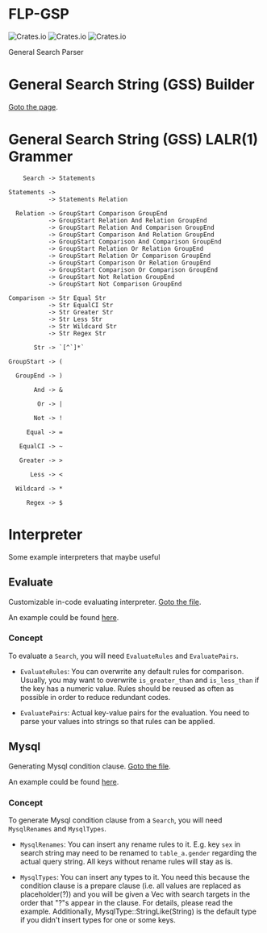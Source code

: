 # FLP-GSP

![Crates.io](https://img.shields.io/crates/v/flp-gsp)
![Crates.io](https://img.shields.io/crates/l/flp-gsp)
![Crates.io](https://img.shields.io/crates/d/flp-gsp)

General Search Parser

# General Search String (GSS) Builder

[Goto the page](https://hakukano.github.io).

# General Search String (GSS) LALR(1) Grammer

```
    Search -> Statements

Statements ->
           -> Statements Relation

  Relation -> GroupStart Comparison GroupEnd
           -> GroupStart Relation And Relation GroupEnd
           -> GroupStart Relation And Comparison GroupEnd
           -> GroupStart Comparison And Relation GroupEnd
           -> GroupStart Comparison And Comparison GroupEnd
           -> GroupStart Relation Or Relation GroupEnd
           -> GroupStart Relation Or Comparison GroupEnd
           -> GroupStart Comparison Or Relation GroupEnd
           -> GroupStart Comparison Or Comparison GroupEnd
           -> GroupStart Not Relation GroupEnd
           -> GroupStart Not Comparison GroupEnd

Comparison -> Str Equal Str
           -> Str EqualCI Str
           -> Str Greater Str
           -> Str Less Str
           -> Str Wildcard Str
           -> Str Regex Str

       Str -> `[^`]*`

GroupStart -> (

  GroupEnd -> )

       And -> &

        Or -> |

       Not -> !

     Equal -> =

   EqualCI -> ~

   Greater -> >

      Less -> <

  Wildcard -> *

     Regex -> $
```

# Interpreter

Some example interpreters that maybe useful

## Evaluate

Customizable in-code evaluating interpreter. [Goto the file](https://github.com/Hakukano/FLP-GSP/blob/main/src/interpreter/evaluate.rs).

An example could be found [here](https://github.com/Hakukano/FLP-GSP/blob/main/tests/evaluate.rs).

### Concept

To evaluate a `Search`, you will need `EvaluateRules` and `EvaluatePairs`.

* `EvaluateRules`: You can overwrite any default rules for comparison. Usually, you may want to overwrite `is_greater_than` and `is_less_than` if the key has a numeric value. Rules should be reused as often as possible in order to reduce redundant codes.

* `EvaluatePairs`: Actual key-value pairs for the evaluation. You need to parse your values into strings so that rules can be applied.

## Mysql

Generating Mysql condition clause. [Goto the file](https://github.com/Hakukano/FLP-GSP/blob/main/src/interpreter/mysql.rs).

An example could be found [here](https://github.com/Hakukano/FLP-GSP/blob/main/tests/mysql.rs).

### Concept

To generate Mysql condition clause from a `Search`, you will need `MysqlRenames` and `MysqlTypes`.

* `MysqlRenames`: You can insert any rename rules to it. E.g. key `sex` in search string may need to be renamed to `table_a.gender` regarding the actual query string. All keys without rename rules will stay as is.

* `MysqlTypes`: You can insert any types to it. You need this because the condition clause is a prepare clause (i.e. all values are replaced as placeholder(?)) and you will be given a Vec<MysqlType> with search targets in the order that "?"s appear in the clause. For details, please read the example. Additionally, MysqlType::StringLike(String) is the default type if you didn't insert types for one or some keys.

